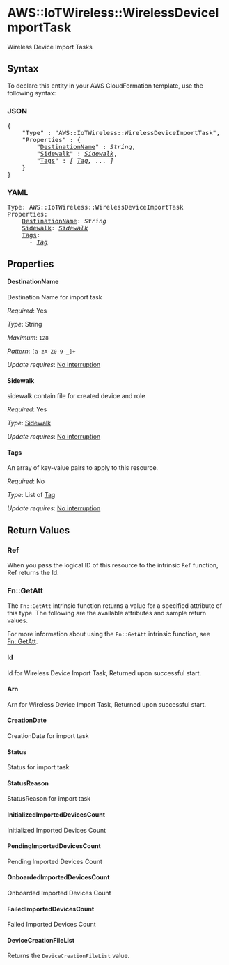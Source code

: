 # AWS::IoTWireless::WirelessDeviceImportTask

Wireless Device Import Tasks

## Syntax

To declare this entity in your AWS CloudFormation template, use the following syntax:

### JSON

<pre>
{
    "Type" : "AWS::IoTWireless::WirelessDeviceImportTask",
    "Properties" : {
        "<a href="#destinationname" title="DestinationName">DestinationName</a>" : <i>String</i>,
        "<a href="#sidewalk" title="Sidewalk">Sidewalk</a>" : <i><a href="sidewalk.md">Sidewalk</a></i>,
        "<a href="#tags" title="Tags">Tags</a>" : <i>[ <a href="tag.md">Tag</a>, ... ]</i>
    }
}
</pre>

### YAML

<pre>
Type: AWS::IoTWireless::WirelessDeviceImportTask
Properties:
    <a href="#destinationname" title="DestinationName">DestinationName</a>: <i>String</i>
    <a href="#sidewalk" title="Sidewalk">Sidewalk</a>: <i><a href="sidewalk.md">Sidewalk</a></i>
    <a href="#tags" title="Tags">Tags</a>: <i>
      - <a href="tag.md">Tag</a></i>
</pre>

## Properties

#### DestinationName

Destination Name for import task

_Required_: Yes

_Type_: String

_Maximum_: <code>128</code>

_Pattern_: <code>[a-zA-Z0-9-_]+</code>

_Update requires_: [No interruption](https://docs.aws.amazon.com/AWSCloudFormation/latest/UserGuide/using-cfn-updating-stacks-update-behaviors.html#update-no-interrupt)

#### Sidewalk

sidewalk contain file for created device and role

_Required_: Yes

_Type_: <a href="sidewalk.md">Sidewalk</a>

_Update requires_: [No interruption](https://docs.aws.amazon.com/AWSCloudFormation/latest/UserGuide/using-cfn-updating-stacks-update-behaviors.html#update-no-interrupt)

#### Tags

An array of key-value pairs to apply to this resource.

_Required_: No

_Type_: List of <a href="tag.md">Tag</a>

_Update requires_: [No interruption](https://docs.aws.amazon.com/AWSCloudFormation/latest/UserGuide/using-cfn-updating-stacks-update-behaviors.html#update-no-interrupt)

## Return Values

### Ref

When you pass the logical ID of this resource to the intrinsic `Ref` function, Ref returns the Id.

### Fn::GetAtt

The `Fn::GetAtt` intrinsic function returns a value for a specified attribute of this type. The following are the available attributes and sample return values.

For more information about using the `Fn::GetAtt` intrinsic function, see [Fn::GetAtt](https://docs.aws.amazon.com/AWSCloudFormation/latest/UserGuide/intrinsic-function-reference-getatt.html).

#### Id

Id for Wireless Device Import Task, Returned upon successful start.

#### Arn

Arn for Wireless Device Import Task, Returned upon successful start.

#### CreationDate

CreationDate for import task

#### Status

Status for import task

#### StatusReason

StatusReason for import task

#### InitializedImportedDevicesCount

Initialized Imported Devices Count

#### PendingImportedDevicesCount

Pending Imported Devices Count

#### OnboardedImportedDevicesCount

Onboarded Imported Devices Count

#### FailedImportedDevicesCount

Failed Imported Devices Count

#### DeviceCreationFileList

Returns the <code>DeviceCreationFileList</code> value.
